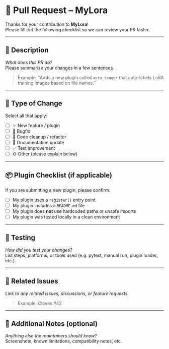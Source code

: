# 🚀 Pull Request – MyLora

Thanks for your contribution to **MyLora**!  
Please fill out the following checklist so we can review your PR faster.

---

## 📄 Description

_What does this PR do?_  
Please summarize your changes in a few sentences.

> Example: "Adds a new plugin called `auto_tagger` that auto-labels LoRA training images based on file names."

---

## 🔌 Type of Change

Select all that apply:

- [ ] ✨ New feature / plugin
- [ ] 🐛 Bugfix
- [ ] 🧹 Code cleanup / refactor
- [ ] 📝 Documentation update
- [ ] ✅ Test improvement
- [ ] ⚙️ Other (please explain below)

---

## 📦 Plugin Checklist (if applicable)

If you are submitting a new plugin, please confirm:

- [ ] My plugin uses a `register()` entry point
- [ ] My plugin includes a `README.md` file
- [ ] My plugin does **not** use hardcoded paths or unsafe imports
- [ ] My plugin was tested locally in a clean environment

---

## 🧪 Testing

_How did you test your changes?_  
List steps, platforms, or tools used (e.g. pytest, manual run, plugin loader, etc.)

---

## 📎 Related Issues

_Link to any related issues, discussions, or feature requests._  
> Example: Closes #42

---

## 🙏 Additional Notes (optional)

_Anything else the maintainers should know?_  
Screenshots, known limitations, compatibility notes, etc.
